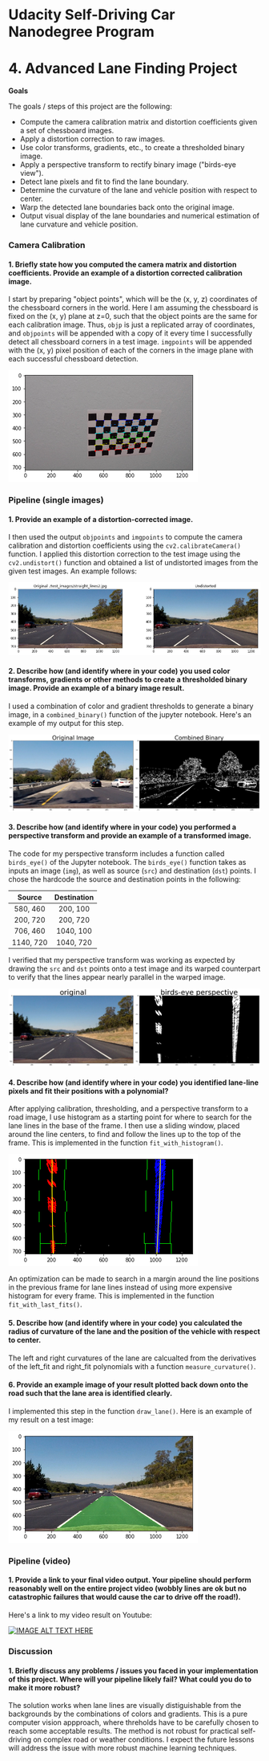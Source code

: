 # Udacity Self-Driving Car Nanodegree Program 

# **4. Advanced Lane Finding Project** 

**Goals**

The goals / steps of this project are the following:

* Compute the camera calibration matrix and distortion coefficients given a set of chessboard images.
* Apply a distortion correction to raw images.
* Use color transforms, gradients, etc., to create a thresholded binary image.
* Apply a perspective transform to rectify binary image ("birds-eye view").
* Detect lane pixels and fit to find the lane boundary.
* Determine the curvature of the lane and vehicle position with respect to center.
* Warp the detected lane boundaries back onto the original image.
* Output visual display of the lane boundaries and numerical estimation of lane curvature and vehicle position.

[//]: # (Image References)

[image1]: ./examples/chessboard_points.png "Chessboard Points"
[image2]: ./examples/straight_lines2_undistort.png "Straight Lines 2 Undistorted"
[image3]: ./examples/test4_color_gradient.png "Test 4 Color Gradient"
[image4]: ./examples/straight_lines2_birds_eye.png "Stright Line 2 Birds Eye"
[image5]: ./examples/straight_lines2_sliding_poly_fit.png "Straight Line2 Sliding Poly Fit"
[image6]: ./examples/straight_lines2_draw_lane.png "Straight Line 2 Draw Lane"

### Camera Calibration

#### 1. Briefly state how you computed the camera matrix and distortion coefficients. Provide an example of a distortion corrected calibration image.

I start by preparing "object points", which will be the (x, y, z) coordinates of the chessboard corners in the world. Here I am assuming the chessboard is fixed on the (x, y) plane at z=0, such that the object points are the same for each calibration image.  Thus, `objp` is just a replicated array of coordinates, and `objpoints` will be appended with a copy of it every time I successfully detect all chessboard corners in a test image.  `imgpoints` will be appended with the (x, y) pixel position of each of the corners in the image plane with each successful chessboard detection.  

![alt text][image1]

### Pipeline (single images)

#### 1. Provide an example of a distortion-corrected image.

I then used the output `objpoints` and `imgpoints` to compute the camera calibration and distortion coefficients using the `cv2.calibrateCamera()` function.  I applied this distortion correction to the test image using the `cv2.undistort()` function and obtained a list of undistorted images from the given test images. An example follows: 

![alt text][image2]

#### 2. Describe how (and identify where in your code) you used color transforms, gradients or other methods to create a thresholded binary image.  Provide an example of a binary image result.

I used a combination of color and gradient thresholds to generate a binary image, in a `combined_binary()` function of the jupyter notebook.  Here's an example of my output for this step.  

![alt text][image3]

#### 3. Describe how (and identify where in your code) you performed a perspective transform and provide an example of a transformed image.

The code for my perspective transform includes a function called `birds_eye()` of the Jupyter notebook.  The `birds_eye()` function takes as inputs an image (`img`), as well as source (`src`) and destination (`dst`) points.  I chose the hardcode the source and destination points in the following:

| Source        | Destination   | 
|:-------------:|:-------------:| 
| 580, 460      | 200, 100      | 
| 200, 720      | 200, 720      |
| 706, 460      | 1040, 100     |
| 1140, 720     | 1040, 720     |

I verified that my perspective transform was working as expected by drawing the `src` and `dst` points onto a test image and its warped counterpart to verify that the lines appear nearly parallel in the warped image.

![alt text][image4]

#### 4. Describe how (and identify where in your code) you identified lane-line pixels and fit their positions with a polynomial?

After applying calibration, thresholding, and a perspective transform to a road image, I use histogram as a starting point for where to search for the lane lines in the base of the frame. I then use a sliding window, placed around the line centers, to find and follow the lines up to the top of the frame. This is implemented in the function `fit_with_histogram()`. 

![alt text][image5]

An optimization can be made to search in a margin around the line positions in the previous frame for lane lines instead of using more expensive histogram for every frame. This is implemented in the function `fit_with_last_fits()`.

#### 5. Describe how (and identify where in your code) you calculated the radius of curvature of the lane and the position of the vehicle with respect to center.

The left and right curvatures of the lane are calcualted from the derivatives of the left_fit and right_fit polynomials with a function `measure_curvature()`.

#### 6. Provide an example image of your result plotted back down onto the road such that the lane area is identified clearly.

I implemented this step in the function `draw_lane()`.  Here is an example of my result on a test image:

![alt text][image6]

### Pipeline (video)

#### 1. Provide a link to your final video output.  Your pipeline should perform reasonably well on the entire project video (wobbly lines are ok but no catastrophic failures that would cause the car to drive off the road!).

Here's a link to my video result on Youtube:

[![IMAGE ALT TEXT HERE](https://img.youtube.com/vi/-gLjrDYS6T4/0.jpg)](https://www.youtube.com/watch?v=-gLjrDYS6T4)

### Discussion

#### 1. Briefly discuss any problems / issues you faced in your implementation of this project.  Where will your pipeline likely fail?  What could you do to make it more robust?

The solution works when lane lines are visually distiguishable from the backgrounds by the combinations of colors and gradients. This is a pure computer vision appproach, where threholds have to be carefully chosen to reach some acceptable results. The method is not robust for practical self-driving on complex road or weather conditions. I expect the future lessons will address the issue with more robust machine learning techniques.

